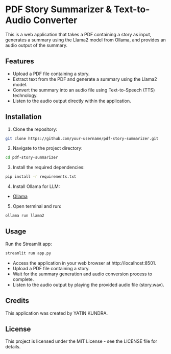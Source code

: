 # PDF Story Summarizer & Text-to-Audio Converter

This is a web application that takes a PDF containing a story as input, generates a summary using the Llama2 model from Ollama, and provides an audio output of the summary.

## Features

- Upload a PDF file containing a story.
- Extract text from the PDF and generate a summary using the Llama2 model.
- Convert the summary into an audio file using Text-to-Speech (TTS) technology.
- Listen to the audio output directly within the application.

## Installation

1. Clone the repository:

```bash
git clone https://github.com/your-username/pdf-story-summarizer.git
```

2. Navigate to the project directory:
```bash
cd pdf-story-summarizer
```

3. Install the required dependencies:
```bash
pip install -r requirements.txt
```

4. Install Ollama for LLM:

- [Ollama](https://ollama.com/)

5. Open terminal and run:
```bash
ollama run llama2
```

## Usage
Run the Streamlit app:
```bash
streamlit run app.py
```

- Access the application in your web browser at http://localhost:8501.
- Upload a PDF file containing a story.
- Wait for the summary generation and audio conversion process to complete.
- Listen to the audio output by playing the provided audio file (story.wav).

## Credits
This application was created by YATIN KUNDRA.

## License
This project is licensed under the MIT License - see the LICENSE file for details.
